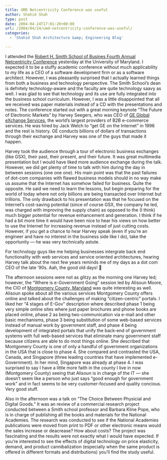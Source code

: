 ```yaml
---
title: UMD Netcentricity Conference was useful
author: Shahid Shah
type: post
date: 2004-04-24T17:01:20+00:00
url: /2004/04/24/umd-netcentricity-conference-was-useful/
categories:
  - 'Shahid Shah Architecture &amp; Engineering Blog'

---
```

I attended the [Robert H. Smith School of Busines Fourth Annual Netcentricity Conference][1] yesterday at the University of Maryland. I expected it to be a stuffy academic conference without much applicability to my life as a CEO of a software development firm or as a software architect. However, I was pleasantly surprised that I actually learned things from both a business and technology perspective. The Smith School&#8217;s dean is defnitely technology-aware and the faculty are quite technology saavy as well. I was glad to see that technology and its use are fully integrated into the business school curriculum. However, I was a little disappointed that all we received was paper materials instead of a CD with the presentations and notes. The conference started out with a great morning keynote &#8220;The Future of Electronic Markets&#8221; by Harvey Seegers, who was CEO of [GE Global eXchange Services][2], the world&#8217;s largest providers of B2B e-commerce services. He was hired by Jack Welch to &#8220;get GE on the Internet&#8221; in 1996 and the rest is history. GE conducts billions of dollars of transactions through their exchange and Harvey was one of the guys that made it happen.
  
<!--more-->

Harvey took the audience through a tour of electronic business exchanges (like GSX), their past, their present, and their future. It was great multimedia presentation but I would have liked more audience exchange during the talk. However, we did get plenty of time to talk with him during the day in between sessions (one one one). His main point was that the past failures of dot-com companies with flawed business models should in no way make us assume that the Internet has somehow failed for business. Quite the opposite. He said we need to learn the lessons, but begin preparing for the world of today where not only billions are being transacted over Internet but trillions. The only drawback to his presentation was that he focused on the Internet&#8217;s cost-saving potential (since of course GSX, the company he led, was charged with improving the supply chain) as opposed to the (I think) much bigger potential for revenue enhancement and generation. I think if he had a bit more time it would have been nice to hear his views on how better to use the Internet for increasing revenue instead of just cutting costs. However, if you get a chance to hear Harvey speak (even if you&#8217;re an engineer and have no interest in the business side like I do), take the opportunity &#8212; he was very technically astute. 

For technology guys like me helping businesses intergrate back end functionality with web services and service oriented architectures, hearing Harvey talk about the next few years reminds me of my days as a dot com CEO of the late &#8217;90s. Aah, the good old days! 🙂

The afternoon sessions were not as glitzy as the morning one Harvey led; however, the &#8220;Where is e-Government Going&#8221; session led by Alisoun Moore, the CIO of [Montgomery County, Maryland][3] was quite interesting as well. Alisoun spoke about all the various services Montgomery County offers online and talked about the challenges of making &#8220;citizen-centric&#8221; portals. I liked her &#8220;4 stages of E-Gov&#8221; description where described phase 1 being very simple online sites where just paper brochures and phone books are placed online, phase 2 as being two-communication via e-mail and other basic mechanisms, phase 3 being substitution of some web-based services instead of manual work by government staff, and phase 4 being development of integrated portals that unify the back-end of government systems with full web-based services that eliminate many government staff because citizens are able to do most things online. She described that Montgomery County is one of only a handful of government organizations in the USA that is close to phase 4. She compared and contrasted the USA, Canada, and Singapore (three leading countries that have implemented e-Government). In her mind, Singapore was already at phase 4. I was surprised to say I have a little more faith in the county I live in now (Montgomery County) seeing that Alisoun is in charge of the IT &#8212; she doesn&#8217;t seem like a person who just says &#8220;good enough for government work&#8221; and in fact seems to be very customer-focused and quality concious. Very good stuff.

Also in the afternoon was a talk on &#8220;The Choice Between Physicial and Digital Goods.&#8221; It was an review of a commercial research project conducted between a Smith school professor and Barbara Kline Pope, who is in charge of publishing all the books and materials for the National Academies. The research was conducted to see if the National Academies publications were moved from print to PDF or other electronic means would the sales increase or deacrease? How about costs? The project was fascinating and the results were not exactly what I would have expected. If you&#8217;re interested to see the effects of digital technology on price elasticity, demand, and product cannibalization (especially when the same product is offered in different formats and distributions) you&#8217;ll find the study useful.

 [1]: http://www.rhsmith.umd.edu/netconference/
 [2]: http://www.gxs.com/
 [3]: http://www.montgomerycountymd.gov/